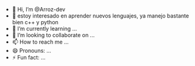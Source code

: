 - 👋 Hi, I’m @Arroz-dev
- 👀 estoy interesado en aprender nuevos lenguajes, ya manejo bastante bien c++ y python
- 🌱 I’m currently learning ...
- 💞️ I’m looking to collaborate on ...
- 📫 How to reach me ...
- 😄 Pronouns: ...
- ⚡ Fun fact: ...

<!---
Arroz-dev/Arroz-dev is a ✨ special ✨ repository because its `README.md` (this file) appears on your GitHub profile.
You can click the Preview link to take a look at your changes.
--->
